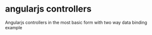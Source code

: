 # angularjs controllers
Angularjs controllers in the most basic form with two way data binding example
